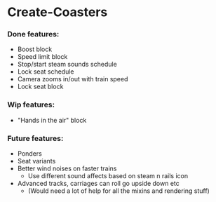 # Create-Coasters

### Done features:
- Boost block
- Speed limit block
- Stop/start steam sounds schedule
- Lock seat schedule
- Camera zooms in/out with train speed
- Lock seat block

### Wip features:
- "Hands in the air" block

### Future features:
- Ponders
- Seat variants
- Better wind noises on faster trains
  - Use different sound affects based on steam n rails icon
- Advanced tracks, carriages can roll go upside down etc
  - (Would need a lot of help for all the mixins and rendering stuff)